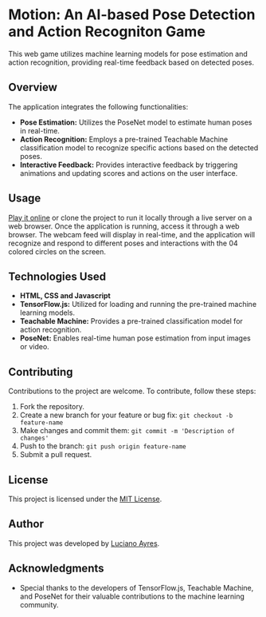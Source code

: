 # Motion: An AI-based Pose Detection and Action Recogniton Game

This web game utilizes machine learning models for pose estimation and action recognition, providing real-time feedback based on detected poses.

## Overview

The application integrates the following functionalities:

- **Pose Estimation:** Utilizes the PoseNet model to estimate human poses in real-time.
- **Action Recognition:** Employs a pre-trained Teachable Machine classification model to recognize specific actions based on the detected poses.
- **Interactive Feedback:** Provides interactive feedback by triggering animations and updating scores and actions on the user interface.

## Usage

[Play it online](https://lucianoayres.github.io/motion-ai-game/) or clone the project to run it locally through a live server on a web browser.
Once the application is running, access it through a web browser. The webcam feed will display in real-time, and the application will recognize and respond to different poses and interactions with the 04 colored circles on the screen.

## Technologies Used

- **HTML, CSS and Javascript**
- **TensorFlow.js:** Utilized for loading and running the pre-trained machine learning models.
- **Teachable Machine:** Provides a pre-trained classification model for action recognition.
- **PoseNet:** Enables real-time human pose estimation from input images or video.

## Contributing

Contributions to the project are welcome. To contribute, follow these steps:

1. Fork the repository.
2. Create a new branch for your feature or bug fix: `git checkout -b feature-name`
3. Make changes and commit them: `git commit -m 'Description of changes'`
4. Push to the branch: `git push origin feature-name`
5. Submit a pull request.

## License

This project is licensed under the [MIT License](LICENSE).

## Author

This project was developed by [Luciano Ayres](https://www.linkedin.com/in/lucianoayres).

## Acknowledgments

- Special thanks to the developers of TensorFlow.js, Teachable Machine, and PoseNet for their valuable contributions to the machine learning community.